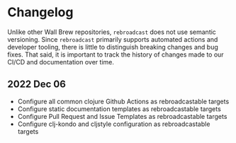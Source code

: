 # Changelog

Unlike other Wall Brew repositories, `rebroadcast` does not use semantic versioning.
Since `rebroadcast` primarily supports automated actions and developer tooling, there is little to distinguish breaking changes and bug fixes.
That said, it is important to track the history of changes made to our CI/CD and documentation over time.

## 2022 Dec 06

* Configure all common clojure Github Actions as rebroadcastable targets
* Configure static documentation templates as rebroadcastable targets
* Configure Pull Request and Issue Templates as rebroadcastable targets
* Configure clj-kondo and cljstyle configuration  as rebroadcastable targets

